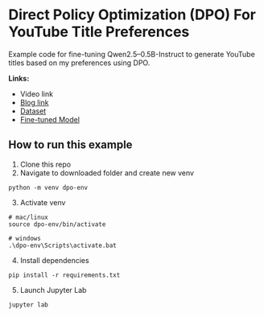 # Direct Policy Optimization (DPO) For YouTube Title Preferences
Example code for fine-tuning Qwen2.5–0.5B-Instruct to generate YouTube titles based on my preferences using DPO.

**Links:**
- Video link
- [Blog link](https://shawhin.medium.com/fine-tuning-llms-on-human-feedback-rlhf-dpo-1c693dbc4cbf)
- [Dataset](https://huggingface.co/datasets/shawhin/youtube-titles-dpo)
- [Fine-tuned Model](https://huggingface.co/shawhin/Qwen2.5-0.5B-DPO)

## How to run this example

1. Clone this repo
2. Navigate to downloaded folder and create new venv
```
python -m venv dpo-env
```
3. Activate venv
```
# mac/linux
source dpo-env/bin/activate

# windows
.\dpo-env\Scripts\activate.bat
```
4. Install dependencies
```
pip install -r requirements.txt
```
5. Launch Jupyter Lab
```
jupyter lab
```
